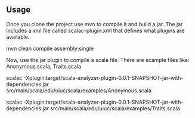 ## Usage

Once you clone the project use mvn to compile it and build a jar. The jar includes a xml file called scalac-plugin.xml that
defines what plugins are available.

mvn clean compile assembly:single

Now, use the jar plugin to compile a scala file. There are example files like: Anonymous.scala, Traits.scala

scalac -Xplugin:target/scala-analyzer-plugin-0.0.1-SNAPSHOT-jar-with-dependencies.jar src/main/scala/edu/uiuc/scala/examples/Anonymous.scala

scalac -Xplugin:target/scala-analyzer-plugin-0.0.1-SNAPSHOT-jar-with-dependencies.jar src/main/scala/edu/uiuc/scala/examples/Traits.scala
